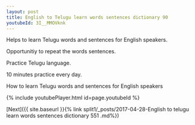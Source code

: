 ```yaml
---
layout: post
title: English to Telugu learn words sentences dictionary 90 
youtubeId: 3I__MMOVknk
---
```

 
 
Helps to learn Telugu words and sentences for English speakers.

Opportunitiy to repeat the words sentences. 

Practice Telugu language. 
 
10 minutes practice every day. 
 
How to learn Telugu words and sentences for English speakers 
 
{% include youtubePlayer.html id=page.youtubeId %}
 
 
[Next]({{ site.baseurl }}{% link  split1/_posts/2017-04-28-English to telugu learn words sentences dictionary 551 .md%})
 
